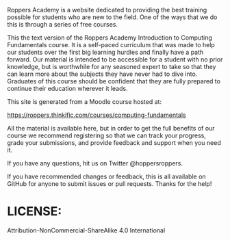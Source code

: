 
Roppers Academy is a website dedicated to providing the best training possible for students who are new to the field. One of the ways that we do this is through a series of free courses. 

This the text version of the Roppers Academy Introduction to Computing Fundamentals course. It is a self-paced curriculum that was made to help our students over the first big learning hurdles and finally have a path forward. Our material is intended to be accessible for a student with no prior knowledge, but is worthwhile for any seasoned expert to take so that they can learn more about the subjects they have never had to dive into. Graduates of this course should be confident that they are fully prepared to continue their education wherever it leads.

This site is generated from a Moodle course hosted at:

<https://roppers.thinkific.com/courses/computing-fundamentals>

All the material is available here, but in order to get the full benefits of our course we recommend registering so that we can track your progress, grade your submissions, and provide feedback and support when you need it.

If you have any questions, hit us on Twitter @hoppersroppers.

If you have recommended changes or feedback, this is all available on GitHub for anyone to submit issues or pull requests. Thanks for the help!

# LICENSE: 

Attribution-NonCommercial-ShareAlike 4.0 International
